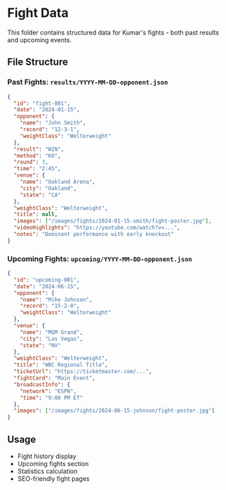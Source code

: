 # Fight Data

This folder contains structured data for Kumar's fights - both past results and upcoming events.

## File Structure

### Past Fights: `results/YYYY-MM-DD-opponent.json`
```json
{
  "id": "fight-001",
  "date": "2024-01-15",
  "opponent": {
    "name": "John Smith",
    "record": "12-3-1",
    "weightClass": "Welterweight"
  },
  "result": "WIN",
  "method": "KO",
  "round": 3,
  "time": "2:45",
  "venue": {
    "name": "Oakland Arena",
    "city": "Oakland",
    "state": "CA"
  },
  "weightClass": "Welterweight",
  "title": null,
  "images": ["/images/fights/2024-01-15-smith/fight-poster.jpg"],
  "videoHighlights": "https://youtube.com/watch?v=...",
  "notes": "Dominant performance with early knockout"
}
```

### Upcoming Fights: `upcoming/YYYY-MM-DD-opponent.json`
```json
{
  "id": "upcoming-001",
  "date": "2024-06-15",
  "opponent": {
    "name": "Mike Johnson",
    "record": "15-2-0",
    "weightClass": "Welterweight"
  },
  "venue": {
    "name": "MGM Grand",
    "city": "Las Vegas",
    "state": "NV"
  },
  "weightClass": "Welterweight",
  "title": "WBC Regional Title",
  "ticketUrl": "https://ticketmaster.com/...",
  "fightCard": "Main Event",
  "broadcastInfo": {
    "network": "ESPN",
    "time": "9:00 PM ET"
  },
  "images": ["/images/fights/2024-06-15-johnson/fight-poster.jpg"]
}
```

## Usage
- Fight history display
- Upcoming fights section
- Statistics calculation
- SEO-friendly fight pages